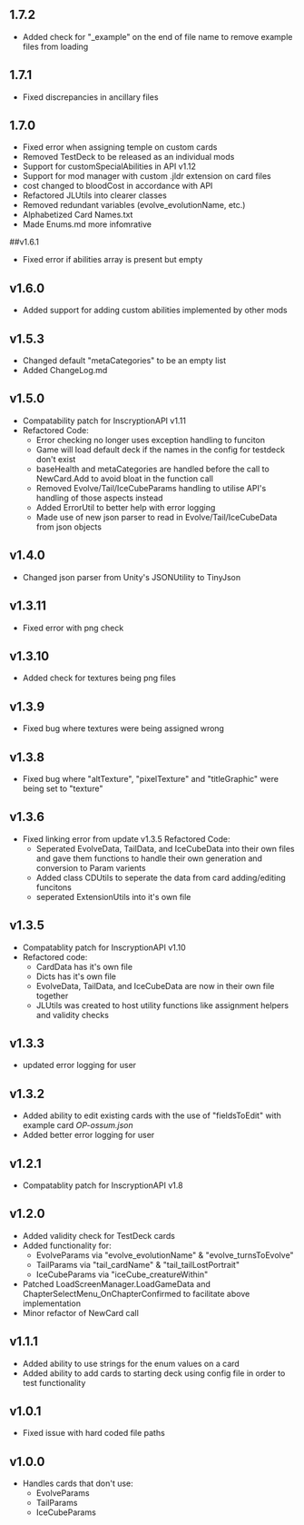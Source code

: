 
## 1.7.2
- Added check for "_example" on the end of file name to remove example files from loading

## 1.7.1
- Fixed discrepancies in ancillary files

## 1.7.0
- Fixed error when assigning temple on custom cards
- Removed TestDeck to be released as an individual mods
- Support for customSpecialAbilities in API v1.12
- Support for mod manager with custom .jldr extension on card files
- cost changed to bloodCost in accordance with API
- Refactored JLUtils into clearer classes
- Removed redundant variables (evolve_evolutionName, etc.)
- Alphabetized Card Names.txt
- Made Enums.md more infomrative

##v1.6.1
- Fixed error if abilities array is present but empty

## v1.6.0
- Added support for adding custom abilities implemented by other mods

## v1.5.3
- Changed default "metaCategories" to be an empty list
- Added ChangeLog.md

## v1.5.0
- Compatability patch for InscryptionAPI v1.11
- Refactored Code:
	+ Error checking no longer uses exception handling to funciton
	+ Game will load default deck if the names in the config for testdeck don't exist
	+ baseHealth and metaCategories are handled before the call to NewCard.Add to avoid bloat in the function call
	+ Removed Evolve/Tail/IceCubeParams handling to utilise API's handling of those aspects instead
	+ Added ErrorUtil to better help with error logging
	+ Made use of new json parser to read in Evolve/Tail/IceCubeData from json objects

## v1.4.0
- Changed json parser from Unity's JSONUtility to TinyJson

## v1.3.11
- Fixed error with png check

## v1.3.10
- Added check for textures being png files

## v1.3.9
- Fixed bug where textures were being assigned wrong

## v1.3.8
- Fixed bug where "altTexture", "pixelTexture" and "titleGraphic" were being set to "texture"

## v1.3.6
- Fixed linking error from update v1.3.5
Refactored Code:
	+ Seperated EvolveData, TailData, and IceCubeData into their own files and gave them functions to handle their own generation and conversion to Param varients
	+ Added class CDUtils to seperate the data from card adding/editing funcitons
	+ seperated ExtensionUtils into it's own file

## v1.3.5
- Compatablity patch for InscryptionAPI v1.10
- Refactored code:
	+ CardData has it's own file
	+ Dicts has it's own file
	+ EvolveData, TailData, and IceCubeData are now in their own file together
	+ JLUtils was created to host utility functions like assignment helpers and validity checks

## v1.3.3
- updated error logging for user

## v1.3.2
- Added ability to edit existing cards with the use of "fieldsToEdit" with example card *OP-ossum.json*
- Added better error logging for user

## v1.2.1
- Compatablity patch for InscryptionAPI v1.8

## v1.2.0
- Added validity check for TestDeck cards
- Added functionality for:
	+ EvolveParams via "evolve_evolutionName" & "evolve_turnsToEvolve"
	+ TailParams via "tail_cardName" & "tail_tailLostPortrait"
	+ IceCubeParams via "iceCube_creatureWithin"
- Patched LoadScreenManager.LoadGameData and ChapterSelectMenu_OnChapterConfirmed to facilitate above implementation
- Minor refactor of NewCard call

## v1.1.1
- Added ability to use strings for the enum values on a card
- Added ability to add cards to starting deck using config file in order to test functionality

## v1.0.1
- Fixed issue with hard coded file paths

## v1.0.0
- Handles cards that don't use:
	+ EvolveParams
	+ TailParams
	+ IceCubeParams
